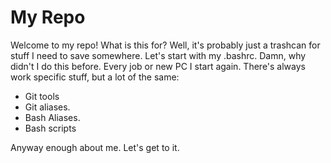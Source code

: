 # My Repo 

Welcome to my repo!  What is this for?  Well, it's probably just a trashcan for stuff I need to save somewhere. 
Let's start with my .bashrc. Damn, why didn't I do this before.  Every job or new PC I start again.  There's always work specific stuff, but a lot of the same:
 - Git tools
 - Git aliases. 
 - Bash Aliases.
 - Bash scripts

Anyway enough about me. Let's get to it. 

